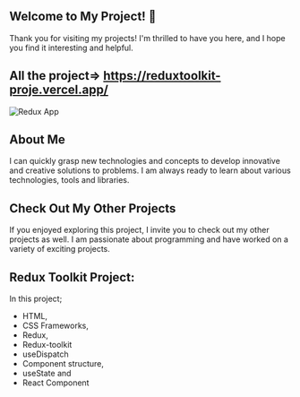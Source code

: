 ## Welcome to My Project!  👋
Thank you for visiting my projects! I'm thrilled to have you here, and I hope you find it interesting and helpful.

## All the project=> https://reduxtoolkit-proje.vercel.app/
![Redux App](https://github.com/Tolga-Ozd/Tolga-Ozd/assets/44951399/a3088129-2f43-4dd3-8e28-c871906a5dcc)

## About Me
I can quickly grasp new technologies and concepts to develop innovative and creative solutions to problems. I am always ready to learn about various technologies, tools and libraries.

## Check Out My Other Projects 
If you enjoyed exploring this project, I invite you to check out my other projects as well. I am passionate about programming and have worked on a variety of exciting projects.

##	Redux Toolkit Project: 

In this project; <br>
- HTML, <br>
- CSS Frameworks, <br>
- Redux,
- Redux-toolkit
- useDispatch  <br>
- Component structure,  <br>
- useState and <br>
- React Component <br>

